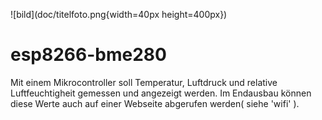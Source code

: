 ![bild](doc/titelfoto.png{width=40px height=400px})
# esp8266-bme280
Mit einem Mikrocontroller soll Temperatur, Luftdruck und relative Luftfeuchtigheit gemessen und angezeigt werden.  Im Endausbau können diese Werte auch auf einer Webseite abgerufen werden( siehe 'wifi' ).
